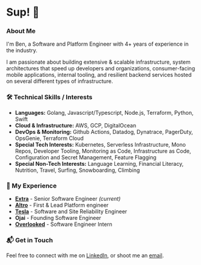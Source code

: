 # Sup! 🤙

### About Me

I'm Ben, a Software and Platform Engineer with 4+ years of experience in the industry. 

I am passionate about building extensive & scalable infrastructure, system architectures that speed up developers and organizations, 
consumer-facing mobile applications, internal tooling, and resilient backend services hosted on several different types of infrastructure.

### 🛠️ Technical Skills / Interests

- **Languages:** Golang, Javascript/Typescript, Node.js, Terraform, Python, Swift
- **Cloud & Infrastructure:** AWS, GCP, DigitalOcean
- **DevOps & Monitoring:** Github Actions, Datadog, Dynatrace, PagerDuty, OpsGenie, Terraform Cloud
- **Special Tech Interests:** Kubernetes, Serverless Infrastructure, Mono Repos, Developer Tooling, Monitoring as Code, Infrastructure as Code, Configuration and Secret Management, Feature Flagging
- **Special Non-Tech Interests:** Language Learning, Financial Literacy, Nutrition, Travel, Surfing, Snowboarding, Climbing

### 📜 My Experience
- **[Extra](https://www.extra.app/)** - Senior Software Engineer *(current)*
- **[Altro](https://www.altro.io/)** - First & Lead Platform engineer
- **[Tesla](https://www.tesla.com/)** - Software and Site Reliability Engineer
- **Ojai** - Founding Software Engineer
- **[Overlooked](https://overlooked.com)** - Software Engineer Intern

### 📬 Get in Touch
Feel free to connect with me on [LinkedIn](https://www.linkedin.com/in/benmorehouse/), or shoot me an [email](mailto:morehouseb18@gmail.com).
